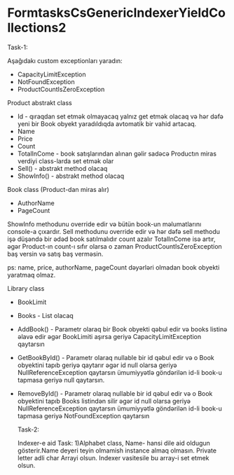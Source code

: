 # FormtasksCsGenericIndexerYieldCollections2

Task-1:

Aşağıdakı custom exceptionları yaradın:
- CapacityLimitException
- NotFoundException
- ProductCountIsZeroException


Product abstrakt class
- Id - qıraqdan set etmək olmayacaq yalnız get etmək olacaq və hər dəfə yeni bir Book obyekt yaradıldıqda avtomatik bir vahid artacaq.
- Name
- Price
- Count
- TotalInCome - book satışlarından alınan gəlir sadəcə Productın miras verdiyi class-larda set etmək olar
- Sell() - abstrakt method olacaq
- ShowInfo() - abstrakt method olacaq

Book class (Product-dan miras alır)
- AuthorName
- PageCount

ShowInfo methodunu override edir və bütün book-un məlumatlarını console-a çıxardır.
Sell methodunu override edir və hər dəfə sell methodu işə düşəndə bir ədəd book satılmalıdır count azalır TotalInCome isə artır,\
 əgər Product-ın count-ı sıfır olarsa o zaman ProductCountIsZeroException baş versin və satış baş verməsin.

ps: name, price, authorName, pageCount dəyərləri olmadan book obyekti yaratmaq olmaz.


Library class
- BookLimit
- Books - List olacaq
- AddBook() - Parametr olaraq bir Book obyekti qəbul edir və books listinə əlavə edir əgər BookLimiti aşırsa geriyə CapacityLimitException qaytarsın
- GetBookById() - Parametr olaraq nullable bir id qəbul edir və o Book obyektini tapıb geriyə qaytarır əgər id null olarsa geriyə
   NullReferenceException qaytarsın ümumiyyətlə göndərilən id-li book-u tapmasa geriyə null qaytarsın.
- RemoveById() - Parametr olaraq nullable bir id qəbul edir və o Book obyektini tapıb Books listindən silir əgər id null olarsa geriyə
   NullReferenceException qaytarsın ümumiyyətlə göndərilən id-li book-u tapmasa geriyə NotFoundException qaytarsın
   
   Task-2:
   
   Indexer-e aid Task:
1)Alphabet  class,
  Name- hansi dile aid oldugun gösterir.Name deyeri teyin olmamish instance almaq olmasın.
  Private letter adli  char Arrayi olsun.
  Indexer vasitesile bu array-i set etmek olsun.
